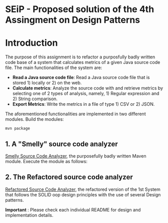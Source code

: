 # SEiP - Proposed solution of the 4th Assingment on Design Patterns

# Introduction 
The purpose of this assignment is to refactor a purposfully badly written code base of a system that calculates metrics of a given Java source code file. The main functionalities of the system are: 
- __Read a Java source code file__: Read a Java source code file that is stored 1) locally or 2) on the web. 
- __Calculate metrics__: Analyze the source code with and retrieve metrics by selecting one of 2 types of analysis, namely, 1) Regular expression and 2) String comparison. 
- __Export Metrics__: Write the metrics in a file of type 1) CSV or 2) JSON. 

The aforementioned functionalities are implemented in two different modules. 
Build the modules: 
```
mvn package
```
## 1. A "Smelly" source code analyzer
[Smelly Source Code Analyzer](./SourceCodeAnalyzerSmelly), the purposefully badly written Maven module. 
Execute the module as follows:

## 2. The Refactored source code analyzer
[Refactored Source Code Analyzer](./sourcecodeanalyzerrefactored), the refactored version of the 1st System that follows the SOLID oop design principles with the use of several Design patterns. 

__Important__ : Please check each individual README for design and implementation details. 
